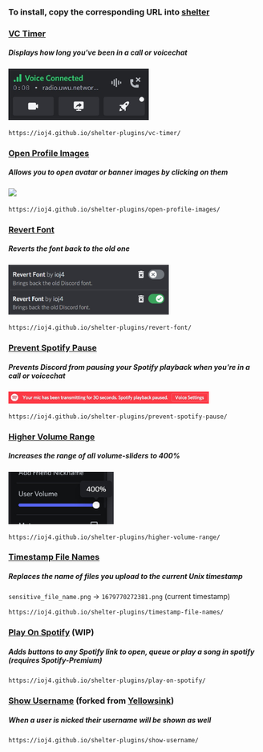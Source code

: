 ### <b>To install, copy the corresponding URL into <a href="https://github.com/uwu/shelter">shelter</a></b><br>

### [VC Timer](https://github.com/ioj4/shelter-plugins/tree/master/plugins/vc-timer/)
##### Displays how long you've been in a call or voicechat
<img src="static/vc-timer.jpg" width="280">

```
https://ioj4.github.io/shelter-plugins/vc-timer/
```

### [Open Profile Images](https://github.com/ioj4/shelter-plugins/tree/master/plugins/open-profile-images/)
##### Allows you to open avatar or banner images by clicking on them
<img src="static/open-profile-images.gif" width="320">

```
https://ioj4.github.io/shelter-plugins/open-profile-images/
```

### [Revert Font](https://github.com/ioj4/shelter-plugins/tree/master/plugins/revert-font/)
##### Reverts the font back to the old one
<img src="static/revert-font.jpg" width="320">

```
https://ioj4.github.io/shelter-plugins/revert-font/
```

### [Prevent Spotify Pause](https://github.com/ioj4/shelter-plugins/tree/master/plugins/prevent-spotify-pause/)
##### Prevents Discord from pausing your Spotify playback when you're in a call or voicechat
<img src="static/prevent-spotify-pause.jpg" height="24">

```
https://ioj4.github.io/shelter-plugins/prevent-spotify-pause/
```

### [Higher Volume Range](https://github.com/ioj4/shelter-plugins/tree/master/plugins/higher-volume-range)
##### Increases the range of all volume-sliders to 400%
<img src="static/higher-volume-range.jpg" width="210">

```
https://ioj4.github.io/shelter-plugins/higher-volume-range/
```

### [Timestamp File Names](https://github.com/ioj4/shelter-plugins/tree/master/plugins/timestamp-file-names/)
##### Replaces the name of files you upload to the current Unix timestamp
`sensitive_file_name.png` → `1679770272381.png` (current timestamp)
```
https://ioj4.github.io/shelter-plugins/timestamp-file-names/
```

### [Play On Spotify](https://github.com/ioj4/shelter-plugins/tree/master/plugins/play-on-spotify/) (WIP)
##### Adds buttons to any Spotify link to open, queue or play a song in spotify (requires Spotify-Premium)
```
https://ioj4.github.io/shelter-plugins/play-on-spotify/
```

### [Show Username](https://github.com/ioj4/shelter-plugins/tree/master/plugins/show-username/) (forked from [Yellowsink](https://github.com/yellowsink/shelter-plugins))
##### When a user is nicked their username will be shown as well
```
https://ioj4.github.io/shelter-plugins/show-username/
```

